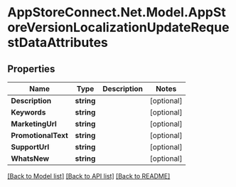 # AppStoreConnect.Net.Model.AppStoreVersionLocalizationUpdateRequestDataAttributes

## Properties

Name | Type | Description | Notes
------------ | ------------- | ------------- | -------------
**Description** | **string** |  | [optional] 
**Keywords** | **string** |  | [optional] 
**MarketingUrl** | **string** |  | [optional] 
**PromotionalText** | **string** |  | [optional] 
**SupportUrl** | **string** |  | [optional] 
**WhatsNew** | **string** |  | [optional] 

[[Back to Model list]](../README.md#documentation-for-models) [[Back to API list]](../README.md#documentation-for-api-endpoints) [[Back to README]](../README.md)

